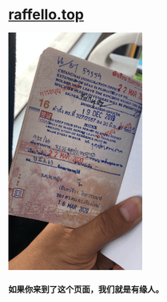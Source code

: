 # [raffello.top](http://www.raffello.top)
![img-20200316](photo/202003/IMG_9637.png)

### 如果你来到了这个页面，我们就是有缘人。
### 
